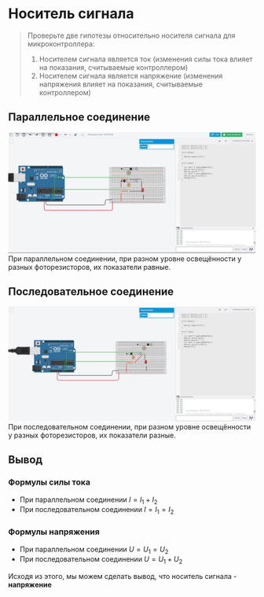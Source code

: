 # Носитель сигнала

> Проверьте две гипотезы относительно носителя сигнала для микроконтроллера:
> 1. Носителем сигнала является ток (изменения силы тока влияет на показания, считываемые контроллером)
> 2. Носителем сигнала является напряжение (изменения напряжения влияет на показания, считываемые контроллером)

## Параллельное соединение
![Параллельное соединение](img/parallel.jpg)
При параллельном соединении, при разном уровне освещённости у разных фоторезисторов, их показатели равные.

## Последовательное соединение
![Последовательное соединение](img/following.jpg)
При последовательном соединении, при разном уровне освещённости у разных фоторезисторов, их показатели разные.

## Вывод
### Формулы силы тока
- При параллельном соединении
$I = I_1 + I_2$
- При последовательном соединении
$I = I_1 = I_2$
### Формулы напряжения
- При параллельном соединении
$U = U_1 = U_2$
- При последовательном соединении
$U = U_1 + U_2$

Исходя из этого, мы можем сделать вывод, что носитель сигнала - **напряжение**
